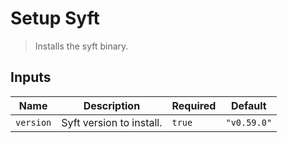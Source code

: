 
# Setup Syft

> Installs the syft binary.


## Inputs

| Name | Description | Required | Default |
| --- | --- | --- | --- |
| `version` | Syft version to install. | `true` | `"v0.59.0"` |

